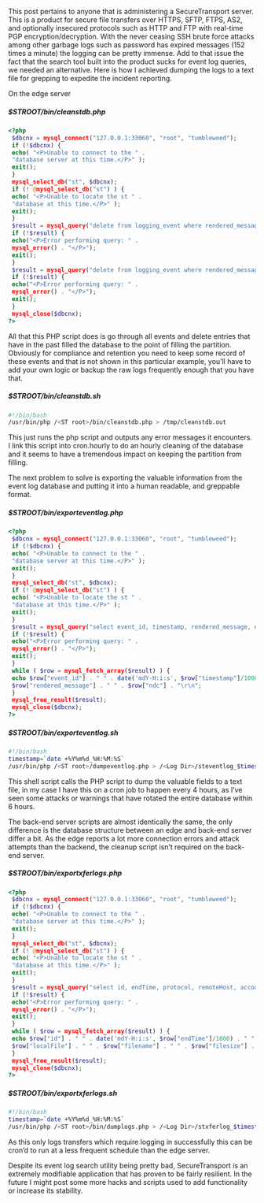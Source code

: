 This post pertains to anyone that is administering a SecureTransport server.  This is a product for secure file transfers over HTTPS, SFTP, FTPS, AS2, and optionally insecured protocols such as HTTP and FTP with real-time PGP encryption/decryption.  With the never ceasing SSH brute force attacks among other garbage logs such as password has expired messages (152 times a minute) the logging can be pretty immense.  Add to that issue the fact that the search tool built into the product sucks for event log queries, we needed an alternative.  Here is how I achieved dumping the logs to a text file for grepping to expedite the incident reporting.

On the edge server

##### $STROOT/bin/cleanstdb.php
```php
<?php
 $dbcnx = mysql_connect("127.0.0.1:33060", "root", "tumbleweed");
 if (!$dbcnx) {
 echo( "<P>Unable to connect to the " .
 "database server at this time.</P>" );
 exit();
 }
 mysql_select_db("st", $dbcnx);
 if (! @mysql_select_db("st") ) {
 echo( "<P>Unable to locate the st " .
 "database at this time.</P>" );
 exit();
 }
 $result = mysql_query("delete from logging_event where rendered_message LIKE 'SSH: Sent SSH_MSG_USERAUTH_INFO_REQUEST%';");
 if (!$result) {
 echo("<P>Error performing query: " .
 mysql_error() . "</P>");
 exit();
 }
 $result = mysql_query("delete from logging_event where rendered_message LIKE 'FTP session starting from <NAT address>';");
 if (!$result) {
 echo("<P>Error performing query: " .
 mysql_error() . "</P>");
 exit();
 }
 mysql_close($dbcnx);
?>
```

All that this PHP script does is go through all events and delete entries that have in the past filled the database to the point of filling the partition.  Obviously for compliance and retention you need to keep some record of these events and that is not shown in this particular example, you’ll have to add your own logic or backup the raw logs frequently enough that you have that.

##### $STROOT/bin/cleanstdb.sh
```bash
#!/bin/bash
/usr/bin/php /<ST root>/bin/cleanstdb.php > /tmp/cleanstdb.out
```

This just runs the php script and outputs any error messages it encounters.  I link this script into cron.hourly to do an hourly cleaning of the database and it seems to have a tremendous impact on keeping the partition from filling.

The next problem to solve is exporting the valuable information from the event log database and putting it into a human readable, and greppable format.

##### $STROOT/bin/exporteventlog.php
```php
<?php
 $dbcnx = mysql_connect("127.0.0.1:33060", "root", "tumbleweed");
 if (!$dbcnx) {
 echo( "<P>Unable to connect to the " .
 "database server at this time.</P>" );
 exit();
 }
 mysql_select_db("st", $dbcnx);
 if (! @mysql_select_db("st") ) {
 echo( "<P>Unable to locate the st " .
 "database at this time.</P>" );
 exit();
 }
 $result = mysql_query("select event_id, timestamp, rendered_message, ndc from logging_event where rendered_message NOT LIKE 'SSH: Sent SSH_MSG_USERAUTH_INFO_REQUEST%' order by timestamp;");
 if (!$result) {
 echo("<P>Error performing query: " .
 mysql_error() . "</P>");
 exit();
 }
 while ( $row = mysql_fetch_array($result) ) {
 echo $row["event_id"] . " " . date('mdY-H:i:s', $row["timestamp"]/1000) . " " .
 $row["rendered_message"] . " " . $row["ndc"] . "\r\n";
 }
 mysql_free_result($result);
 mysql_close($dbcnx);
?>
```
##### $STROOT/bin/exporteventlog.sh
```bash
#!/bin/bash
timestamp=`date +%Y%m%d_%H:%M:%S`
/usr/bin/php /<ST root>/dumpeventlog.php > /<Log Dir>/steventlog_$timestamp.log
```
This shell script calls the PHP script to dump the valuable fields to a text file, in my case I have this on a cron job to happen every 4 hours, as I’ve seen some attacks or warnings that have rotated the entire database within 6 hours.

The back-end server scripts are almost identically the same, the only difference is the database structure between an edge and back-end server differ a bit.  As the edge reports a lot more connection errors and attack attempts than the backend, the cleanup script isn’t required on the back-end server.

##### $STROOT/bin/exportxferlogs.php
```php
<?php
 $dbcnx = mysql_connect("127.0.0.1:33060", "root", "tumbleweed");
 if (!$dbcnx) {
 echo( "<P>Unable to connect to the " .
 "database server at this time.</P>" );
 exit();
 }
 mysql_select_db("st", $dbcnx);
 if (! @mysql_select_db("st") ) {
 echo( "<P>Unable to locate the st " .
 "database at this time.</P>" );
 exit();
 }
 $result = mysql_query("select id, endTime, protocol, remoteHost, accountName, localFile, filename, filesize, status from TransferStatus order by startTime");
 if (!$result) {
 echo("<P>Error performing query: " .
 mysql_error() . "</P>");
 exit();
 }
 while ( $row = mysql_fetch_array($result) ) {
 echo $row["id"] . " " . date('mdY-H:i:s', $row["endTime"]/1000) . " " . $row["protocol"] . " " . $row["remoteHost"] . " " . $row["accountName"] . " " .
 $row["localFile"] . " " . $row["filename"] . " " . $row["filesize"] . " " . $row["status"] . "\r\n";
 }
 mysql_free_result($result);
 mysql_close($dbcnx);
?>
```
##### $STROOT/bin/exportxferlogs.sh
```bash
#!/bin/bash
timestamp=`date +%Y%m%d_%H:%M:%S`
/usr/bin/php /<ST root>/bin/dumplogs.php > /<Log Dir>/stxferlog_$timestamp.log
```
As this only logs transfers which require logging in successfully this can be cron’d to run at a less frequent schedule than the edge server.

Despite its event log search utility being pretty bad, SecureTransport is an extremely modifiable application that has proven to be fairly resilient.  In the future I might post some more hacks and scripts used to add functionality or increase its stability.
